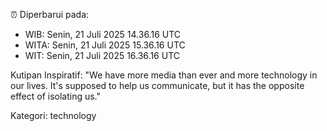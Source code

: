 ⏰ Diperbarui pada:
- WIB: Senin, 21 Juli 2025 14.36.16 UTC
- WITA: Senin, 21 Juli 2025 15.36.16 UTC
- WIT: Senin, 21 Juli 2025 16.36.16 UTC

Kutipan Inspiratif:
"We have more media than ever and more technology in our lives. It's supposed to help us communicate, but it has the opposite effect of isolating us."


Kategori: technology

